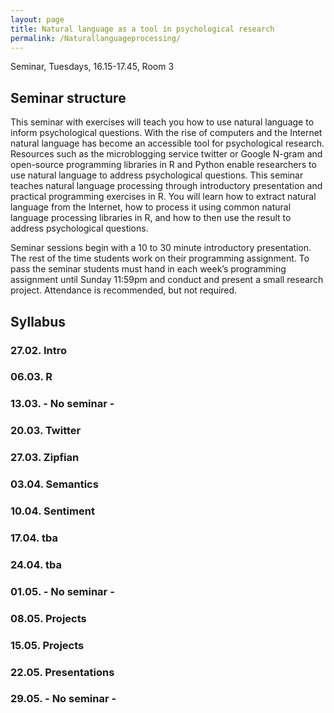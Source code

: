 ```yaml
---
layout: page
title: Natural language as a tool in psychological research
permalink: /Naturallanguageprocessing/
---
```


Seminar, Tuesdays, 16.15-17.45, Room 3

## Seminar structure

This seminar with exercises will teach you how to use natural language to inform psychological questions. With the rise of computers and the Internet natural language has become an accessible tool for psychological research. Resources such as the microblogging service twitter or Google N-gram and open-source programming libraries in R and Python enable researchers to use natural language to address psychological questions. This seminar teaches natural language processing through introductory presentation and practical programming exercises in R. You will learn how to extract natural language from the Internet, how to process it using common natural language processing libraries in R, and how to then use the result to address psychological questions.

Seminar sessions begin with a 10 to 30 minute introductory presentation. The rest of the time students work on their programming assignment. To pass the seminar students must hand in each week’s programming assignment until Sunday 11:59pm and conduct and present a small research project. Attendance is recommended, but not required.

## Syllabus

### 27.02. Intro

### 06.03. R

### 13.03. - No seminar -

### 20.03. Twitter

### 27.03. Zipfian

### 03.04. Semantics

### 10.04. Sentiment

### 17.04. tba

### 24.04. tba

### 01.05. - No seminar -

### 08.05. Projects

### 15.05. Projects

### 22.05. Presentations

### 29.05. - No seminar -

<!---- https://finance.yahoo.com/quote/GOOG/history?ltr=1 ---->